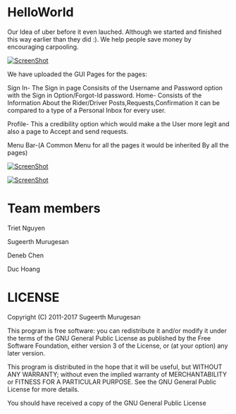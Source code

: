 # HelloWorld #

Our Idea of uber before it even lauched. Although we started and finished this way earlier than they did :). 
We help people save money by encouraging carpooling. 

[![ScreenShot](http://s32.postimg.org/u05igk59h/Login_SS.png)]()




We have uploaded the GUI Pages for the pages: 

Sign In- The Sign in page Consisits of the Username and Password option with the Sign in Option/Forgot-Id password. 
Home- Consists of the Information About the Rider/Driver Posts,Requests,Confirmation it can be compared to a type of a Personal Inbox for every user. 

Profile- This a credibility option which would make a the User more legit and also a page to Accept and send requests.


Menu Bar-(A Common Menu for all the pages it would be inherited By all the pages)

[![ScreenShot](http://s32.postimg.org/6keejq6qt/Register_SS.png)]()

[![ScreenShot](http://s32.postimg.org/84f54dpr9/Home_SS.png)]()

# Team members #

Triet Nguyen

Sugeerth Murugesan

Deneb Chen

Duc Hoang


# LICENSE #

Copyright (C) 2011-2017 Sugeerth Murugesan 

This program is free software: you can redistribute it and/or modify
it under the terms of the GNU General Public License as published by
the Free Software Foundation, either version 3 of the License, or
(at your option) any later version.

This program is distributed in the hope that it will be useful,
but WITHOUT ANY WARRANTY; without even the implied warranty of
MERCHANTABILITY or FITNESS FOR A PARTICULAR PURPOSE.  See the
GNU General Public License for more details.

You should have received a copy of the GNU General Public License

